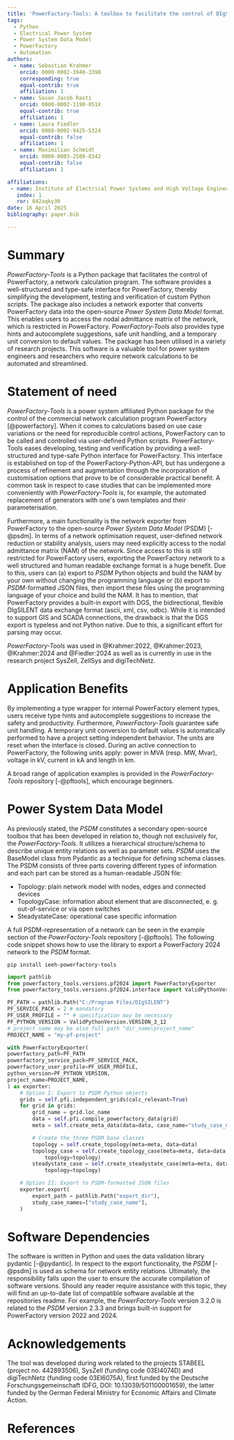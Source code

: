 ```yaml
---
title: 'PowerFactory-Tools: A toolbox to facilitate the control of DIgSILENT PowerFactory, written in Python'
tags:
  - Python
  - Electrical Power System
  - Power System Data Model
  - PowerFactory
  - Automation
authors:
  - name: Sebastian Krahmer
    orcid: 0000-0002-3940-3398
    corresponding: true
    equal-contrib: true
    affiliation: 1
  - name: Sasan Jacob Rasti
    orcid: 0000-0002-1190-051X
    equal-contrib: true
    affiliation: 1
  - name: Laura Fiedler
    orcid: 0000-0002-9425-5324
    equal-contrib: false
    affiliation: 1
  - name: Maximilian Schmidt
    orcid: 0000-0003-2509-8342
    equal-contrib: false
    affiliation: 1

affiliations:
 - name: Institute of Electrical Power Systems and High Voltage Engineering, TUD Dresden University of Technology, Germany
   index: 1
   ror: 042aqky30
date: 16 April 2025
bibliography: paper.bib

---
```


# Summary

_PowerFactory-Tools_ is a Python package that facilitates the control of PowerFactory, a network calculation program. 
The software provides a well-structured and type-safe interface for PowerFactory, thereby simplifying the development, testing and verification of custom Python scripts. 
The package also includes a network exporter that converts PowerFactory data into the open-source _Power System Data Model_ format. 
This enables users to access the nodal admittance matrix of the network, which is restricted in PowerFactory. 
_PowerFactory-Tools_ also provides type hints and autocomplete suggestions, safe unit handling, and a temporary unit conversion to default values. 
The package has been utilised in a variety of research projects. 
This software is a valuable tool for power system engineers and researchers who require network calculations to be automated and streamlined.

# Statement of need

_PowerFactory-Tools_ is a power system affiliated Python package for the control of the commercial network calculation program PowerFactory [@powerfactory].
When it comes to calculations based on use case variations or the need for reproducible control actions, PowerFactory can to be called and controlled via user-defined Python scripts.
PowerFactory-Tools eases developing, testing and verification by providing a well-structured and type-safe Python interface for PowerFactory.
This interface is established on top of the PowerFactory-Python-API, but has undergone a process of refinement and augmentation through the incorporation of customisation options that prove to be of considerable practical benefit.
A common task in respect to case studies that can be implemented more conveniently with _PowerFactory-Tools_ is, for example, the automated replacement of generators with one's own templates and their parameterisation.

Furthermore, a main functionality is the network exporter from PowerFactory to the open-source _Power System Data Model_ (PSDM) [-@psdm].
In terms of a network optimisation request, user-defined network reduction or stability analysis, users may need explicitly access to the nodal admittance matrix (NAM) of the network. 
Since access to this is still restricted for PowerFactory users, exporting the PowerFactory network to a well structured and human readable exchange format is a huge benefit.
Due to this, users can (a) export to _PSDM_ Python objects and build the NAM by your own without changing the programming language or (b) export to _PSDM_-formatted JSON files, then import these files using the programming language of your choice and build the NAM.
It has to mention, that PowerFactory provides a built-in export with DGS, the bidirectional, flexible DIgSILENT data exchange format (ascii, xml, csv, odbc). 
While it is intended to support GIS and SCADA connections, the drawback is that the DGS export is typeless and not Python native. 
Due to this, a significant effort for parsing may occur.

_PowerFactory-Tools_ was used in @Krahmer:2022, @Krahmer:2023, @Krahmer:2024 and @Fiedler:2024 as well as is currently in use in the research project SysZell, ZellSys and digiTechNetz.

# Application Benefits

By implementing a type wrapper for internal PowerFactory element types, users 
receive type hints and autocomplete suggestions to increase the safety and productivity.
Furthermore, _PowerFactory-Tools_ guarantee safe unit handling. 
A temporary unit conversion to default values is automatically performed to have a project setting independent behavior. 
The units are reset when the interface is closed. 
During an active connection to PowerFactory, the following units apply: power in MVA (resp. MW, Mvar), voltage in kV, current in kA and length in km.

A broad range of application examples is provided in the _PowerFactory-Tools_ repository [-@pftools], which encourage beginners.

# Power System Data Model

As previously stated, the _PSDM_ constitutes a secondary open-source toolbox that has been developed in relation to, though not exclusively for, the _PowerFactory-Tools_.
It utilizes a hierarchical structure/schema to describe unique entity relations as well as parameter sets. 
_PSDM_ uses the BaseModel class from Pydantic as a technique for defining schema classes.
The PSDM consists of three parts covering different types of information and each part can be stored as a human-readable JSON file:
- Topology: plain network model with nodes, edges and connected devices
- TopologyCase: information about element that are disconnected, e. g. out-of-service or via open switches
- SteadystateCase: operational case specific information

A full PSDM-representation of a network can be seen in the example section of the _PowerFactory-Tools_ repository [-@pftools].
The following code snippet shows how to use the library to export a PowerFactory 2024 network to the _PSDM_ format.

```shell
pip install ieeh-powerfactory-tools
```

```python
import pathlib
from powerfactory_tools.versions.pf2024 import PowerFactoryExporter
from powerfactory_tools.versions.pf2024.interface import ValidPythonVersion

PF_PATH = pathlib.Path("C:/Program Files/DIgSILENT")
PF_SERVICE_PACK = 2 # mandatory
PF_USER_PROFILE = "" # specification may be necessary
PF_PYTHON_VERSION = ValidPythonVersion.VERSION_3_12
# project name may be also full path "dir_name\project_name"
PROJECT_NAME = "my-pf-project"

with PowerFactoryExporter(
powerfactory_path=PF_PATH
powerfactory_service_pack=PF_SERVICE_PACK,
powerfactory_user_profile=PF_USER_PROFILE,
python_version=PF_PYTHON_VERSION,
project_name=PROJECT_NAME,
) as exporter:
    # Option I: Export to PSDM Python objects
    grids = self.pfi.independent_grids(calc_relevant=True)
    for grid in grids:
        grid_name = grid.loc_name
        data = self.pfi.compile_powerfactory_data(grid)
        meta = self.create_meta_data(data=data, case_name="study_case_name")

        # Create the three PSDM base classes
        topology = self.create_topology(meta=meta, data=data)
        topology_case = self.create_topology_case(meta=meta, data=data, 
            topology=topology)
        steadystate_case = self.create_steadystate_case(meta=meta, data=data, 
            topology=topology)

    # Option II: Export to PSDM-formatted JSON files
    exporter.export(
        export_path = pathlib.Path("export_dir"), 
        study_case_names=["study_case_name"],
    )
```

# Software Dependencies

The software is written in Python and uses the data validation library pydantic [-@pydantic].
In respect to the export functionality, the _PSDM_ [-@psdm] is used as schema for network entity relations.
Ultimately, the responsibility falls upon the user to ensure the accurate compilation of software versions. 
Should any reader require assistance with this topic, they will find an up-to-date list of compatible software available at the repositories readme.
For example, the _PowerFactory-Tools_ version 3.2.0 is related to the _PSDM_ version 2.3.3 and brings built-in support for PowerFactory version 2022 and 2024.

# Acknowledgements

The tool was developed during work related to the projects STABEEL (project no. 442893506), SysZell (funding code 03EI4074D) and digiTechNetz (funding code 03EI6075A), first funded by the Deutsche Forschungsgemeinschaft (DFG, DOI: 10.13039/501100001659), the latter funded by the German Federal Ministry for Economic Affairs and Climate Action.

# References
